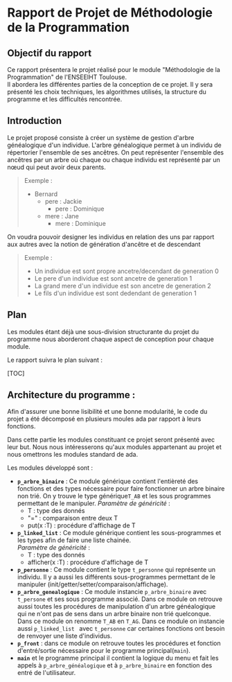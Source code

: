 # Rapport de Projet de Méthodologie de la Programmation

## Objectif du rapport 

Ce rapport présentera le projet réalisé pour le module "Méthodologie de la Programmation" de l'ENSEEIHT Toulouse.   
Il  abordera les différentes parties de la conception de ce projet. Il y sera présenté les choix techniques, les algorithmes utilisés, la structure du programme et les difficultés rencontrée.

## Introduction 

Le projet proposé consiste à créer un système de gestion d'arbre généalogique d'un individue. L'arbre généalogique permet à un individu de répertorier l'ensemble de ses ancêtres.
On peut représenter l'ensemble des ancêtres par un arbre où chaque ou chaque individu est représenté par un nœud qui peut avoir deux parents. 
> Exemple :
> - Bernard
>	 - pere : Jackie
>		- pere : Dominique 
>	 - mere : Jane 
>		- mere : Dominique 

On voudra pouvoir designer les individus en relation des uns par rapport aux autres avec la notion de génération d'ancêtre et de descendant
> Exemple : 
> - Un individue est sont propre ancetre/decendant  de generation 0
> - Le pere d'un individue est sont ancetre de generation 1
> - La grand mere d'un  individue est son ancetre de generation 2
> - Le fils d'un individue est sont dedendant de generation 1

## Plan 

Les modules étant déjà une sous-division structurante du projet du programme nous aborderont chaque aspect de conception pour chaque module.

Le rapport suivra le plan suivant : 

[TOC]

## Architecture du programme : 

Afin d'assurer une bonne lisibilité et une bonne modularité, le code du projet a été décomposé en plusieurs moules ada par rapport à leurs fonctions. 

Dans cette partie les modules constituant ce projet seront présenté avec leur but. Nous nous intéresserons qu'aux modules appartenant au projet et nous omettrons les modules standard de ada.

Les modules développé sont : 
- **``p_arbre_binaire``** : Ce module générique contient l'entièreté des fonctions et des types nécessaire pour faire fonctionner un arbre binaire non trié. On y trouve le type générique``T_AB`` et les sous programmes permettant de le manipuler.
*Paramètre de généricité* : 
	- T : type des donnés
	- "=" : comparaison entre deux T
	- put(x :T) : procédure d'affichage de T
- **``p_linked_list``** : Ce module générique contient les sous-programmes et les types afin de faire une liste chainée.  
*Paramètre de généricité* : 
	- T : type des donnés
	- afficher(x :T) : procédure d'affichage de T
- **``p_personne``** : Ce module contient le type ``t_personne`` qui représente un individu. Il y a aussi les différents sous-programmes permettant de le manipuler (init/getter/setter/comparaison/affichage).
- **``p_arbre_genealogique``** : Ce module instancie ``p_arbre_binaire`` avec ``t_persone`` et ses sous programme associé. Dans ce module on retrouve aussi toutes les procédures de manipulation d'un arbre généalogique qui ne n'ont pas de sens dans un arbre binaire non trié quelconque.  Dans ce module on renomme ``T_AB`` en ``T_AG``. Dans ce module on instancie aussi ``p_linked_list `` avec ``t_personne`` car certaines fonctions ont besoin de renvoyer une liste d'individus.
- **``p_front``** : dans ce module on retrouve toutes les procédures et fonction d'entré/sortie nécessaire pour le programme principal(``main``).
- **``main``** et le programme principal il contient la logique du menu et fait les appels à ``p_arbre_généalogique`` et à ``p_arbre_binaire`` en fonction des entré de l'utilisateur.

<!--stackedit_data:
eyJoaXN0b3J5IjpbMTkyMDA0MzEzMywyMDMzODg5MDc2LC0xMD
M4OTc1ODcwLDE4ODc1OTk1MSwtMTMzMzk4MDU5MCwtMTk0NDQ0
NDQ4MywxNDgzNzM4MjMwLC0xMjc4MTE0NTUsNzg2NzA1MjExXX
0=
-->